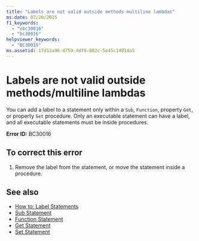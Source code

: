 ```yaml
---
title: "Labels are not valid outside methods-multiline lambdas"
ms.date: 07/20/2015
f1_keywords: 
  - "vbc30016"
  - "bc30016"
helpviewer_keywords: 
  - "BC30016"
ms.assetid: 17d12a96-d759-4df9-882c-5e45c1d814a5
---
```

# Labels are not valid outside methods/multiline lambdas
You can add a label to a statement only within a `Sub`, `Function`, property `Get`, or property `Set` procedure. Only an executable statement can have a label, and all executable statements must be inside procedures.  
  
 **Error ID:** BC30016  
  
## To correct this error  
  
1. Remove the label from the statement, or move the statement inside a procedure.  
  
## See also

- [How to: Label Statements](../programming-guide/program-structure/how-to-label-statements.md)
- [Sub Statement](../language-reference/statements/sub-statement.md)
- [Function Statement](../language-reference/statements/function-statement.md)
- [Get Statement](../language-reference/statements/get-statement.md)
- [Set Statement](../language-reference/statements/set-statement.md)

